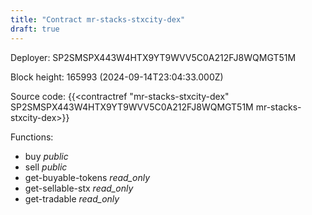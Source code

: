 ```yaml
---
title: "Contract mr-stacks-stxcity-dex"
draft: true
---
```

Deployer: SP2SMSPX443W4HTX9YT9WVV5C0A212FJ8WQMGT51M


 



Block height: 165993 (2024-09-14T23:04:33.000Z)

Source code: {{<contractref "mr-stacks-stxcity-dex" SP2SMSPX443W4HTX9YT9WVV5C0A212FJ8WQMGT51M mr-stacks-stxcity-dex>}}

Functions:

* buy _public_
* sell _public_
* get-buyable-tokens _read_only_
* get-sellable-stx _read_only_
* get-tradable _read_only_
